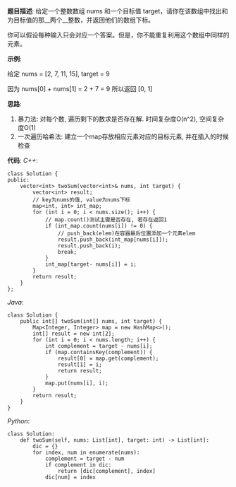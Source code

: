 __题目描述__:
给定一个整数数组 nums 和一个目标值 target，请你在该数组中找出和为目标值的那__两个__整数，并返回他们的数组下标。

你可以假设每种输入只会对应一个答案。但是，你不能重复利用这个数组中同样的元素。

__示例__:

给定 nums = [2, 7, 11, 15], target = 9

因为 nums[0] + nums[1] = 2 + 7 = 9
所以返回 [0, 1]

__思路__:
1. 暴力法: 对每个数, 遍历剩下的数求是否存在解. 时间复杂度O(n^2), 空间复杂度O(1)
2. 一次遍历哈希法: 建立一个map存放相应元素对应的目标元素, 并在插入的时候检查

__代码__:
_C++_:
```
class Solution {
public:
    vector<int> twoSum(vector<int>& nums, int target) {
        vector<int> result;
        // key为nums的值, value为nums下标
        map<int, int> int_map;
        for (int i = 0; i < nums.size(); i++) {
            // map.count()测试主键是否存在, 若存在返回1
            if (int_map.count(nums[i]) != 0) {
                // push_back(elem)在容器最后位置添加一个元素elem
                result.push_back(int_map[nums[i]]);
                result.push_back(i);
                break;
            }
            int_map[target- nums[i]] = i;
        }
        return result;     
    }
};

```

_Java_:
```
class Solution {
    public int[] twoSum(int[] nums, int target) {
        Map<Integer, Integer> map = new HashMap<>();
        int[] result = new int[2];
        for (int i = 0; i < nums.length; i++) {
            int complement = target - nums[i];
            if (map.containsKey(complement)) {
                result[0] = map.get(complement);
                result[1] = i;
                return result;
            }
            map.put(nums[i], i);
        }
        return result;
    }
}
```

_Python_:
```
class Solution:
    def twoSum(self, nums: List[int], target: int) -> List[int]:
        dic = {}
        for index, num in enumerate(nums):
            complement = target - num
            if complement in dic:
                return [dic[complement], index]
            dic[num] = index
```
